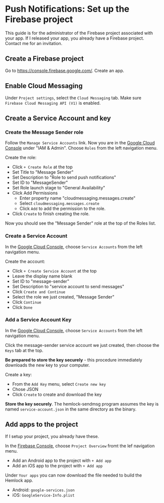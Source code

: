 # Push Notifications: Set up the Firebase project

This guide is for the administrator of the Firebase project associated with your app.  If I released your app, you already have a Firebase project.  Contact me for an invitation.

## Create a Firebase project

Go to https://console.firebase.google.com/.  Create an app.

## Enable Cloud Messaging

Under `Project settings`, select the `Cloud Messaging` tab.  Make sure `Firebase Cloud Messaging API (V1)` is enabled.

## Create a Service Account and key

### Create the Message Sender role

Follow the `Manage Service Accounts` link.  Now you are in the [Google Cloud Console](https://console.cloud.google.com/iam-admin/serviceaccounts) under "IAM & Admin".  Choose `Roles` from the left navigation menu.

Create the role:
* Click `+ Create Role` at the top
* Set Title to "Message Sender"
* Set Description to "Role to send push notifications"
* Set ID to "MessageSender"
* Set Role launch stage to "General Availability"
* Click Add Permissions
  * Enter property name "cloudmessaging.messages.create"
  * Select `cloudmessaging.messages.create`
  * Click `Add` to add the permission to the role.
* Click `Create` to finish creating the role.

Now you should see the "Message Sender" role at the top of the Roles list.

### Create a Service Account

In the [Google Cloud Console](https://console.cloud.google.com/iam-admin/), choose `Service Accounts` from the left navigation menu.

Create the account:
* Click `+ Create Service Account` at the top
* Leave the display name blank
* Set ID to "message-sender"
* Set Description to "service account to send messages"
* Click `Create and Continue`
* Select the role we just created, "Message Sender"
* Click `Continue`
* Click `Done`

### Add a Service Account Key

In the [Google Cloud Console](https://console.cloud.google.com/iam-admin/), choose `Service Accounts` from the left navigation menu.

Click the message-sender service account we just created, then choose the `Keys` tab at the top.

**Be prepared to store the key securely** - this procedure immediately downloads the new key to your computer.

Create a key:
* From the `Add Key` menu, select `Create new key`
* Chose JSON
* Click `Create` to create and download the key

**Store the key securely**.  The hemlock-sendmsg program assumes the key is named `service-account.json` in the same directory as the binary.

## Add apps to the project

If I setup your project, you already have these.

In the [Firebase Console](https://console.firebase.google.com/), choose `Project Overview` fromt the lef navigation menu.

* Add an Android app to the project with `+ Add app`
* Add an iOS app to the project with `+ Add app`

Under `Your apps` you can now download the file needed to build the Hemlock app.
* Android: `google-services.json`
* iOS: `GoogleService-Info.plist`
